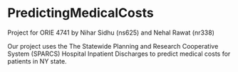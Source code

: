 # PredictingMedicalCosts
Project for ORIE 4741 by Nihar Sidhu (ns625) and Nehal Rawat (nr338)

Our project uses the The Statewide Planning and Research Cooperative System (SPARCS) Hospital Inpatient Discharges to predict medical costs for patients in NY state.
